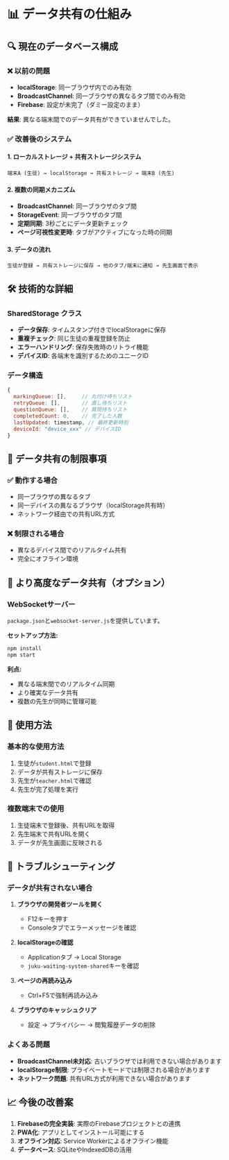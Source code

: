 # 📊 データ共有の仕組み

## 🔍 現在のデータベース構成

### ❌ 以前の問題
- **localStorage**: 同一ブラウザ内でのみ有効
- **BroadcastChannel**: 同一ブラウザの異なるタブ間でのみ有効  
- **Firebase**: 設定が未完了（ダミー設定のまま）

**結果**: 異なる端末間でのデータ共有ができていませんでした。

### ✅ 改善後のシステム

#### 1. **ローカルストレージ + 共有ストレージシステム**
```
端末A (生徒) → localStorage → 共有ストレージ → 端末B (先生)
```

#### 2. **複数の同期メカニズム**
- **BroadcastChannel**: 同一ブラウザのタブ間
- **StorageEvent**: 同一ブラウザのタブ間
- **定期同期**: 3秒ごとにデータ更新チェック
- **ページ可視性変更時**: タブがアクティブになった時の同期

#### 3. **データの流れ**
```
生徒が登録 → 共有ストレージに保存 → 他のタブ/端末に通知 → 先生画面で表示
```

## 🛠️ 技術的な詳細

### SharedStorage クラス
- **データ保存**: タイムスタンプ付きでlocalStorageに保存
- **重複チェック**: 同じ生徒の重複登録を防止
- **エラーハンドリング**: 保存失敗時のリトライ機能
- **デバイスID**: 各端末を識別するためのユニークID

### データ構造
```javascript
{
  markingQueue: [],     // 丸付け待ちリスト
  retryQueue: [],       // 直し待ちリスト  
  questionQueue: [],    // 質問待ちリスト
  completedCount: 0,    // 完了した人数
  lastUpdated: timestamp, // 最終更新時刻
  deviceId: "device_xxx" // デバイスID
}
```

## 🔄 データ共有の制限事項

### ✅ 動作する場合
- 同一ブラウザの異なるタブ
- 同一デバイスの異なるブラウザ（localStorage共有時）
- ネットワーク経由での共有URL方式

### ❌ 制限される場合
- 異なるデバイス間でのリアルタイム共有
- 完全にオフライン環境

## 🚀 より高度なデータ共有（オプション）

### WebSocketサーバー
`package.json`と`websocket-server.js`を提供しています。

**セットアップ方法:**
```bash
npm install
npm start
```

**利点:**
- 異なる端末間でのリアルタイム同期
- より確実なデータ共有
- 複数の先生が同時に管理可能

## 📱 使用方法

### 基本的な使用方法
1. 生徒が`student.html`で登録
2. データが共有ストレージに保存
3. 先生が`teacher.html`で確認
4. 先生が完了処理を実行

### 複数端末での使用
1. 生徒端末で登録後、共有URLを取得
2. 先生端末で共有URLを開く
3. データが先生画面に反映される

## 🔧 トラブルシューティング

### データが共有されない場合
1. **ブラウザの開発者ツールを開く**
   - F12キーを押す
   - Consoleタブでエラーメッセージを確認

2. **localStorageの確認**
   - Applicationタブ → Local Storage
   - `juku-waiting-system-shared`キーを確認

3. **ページの再読み込み**
   - Ctrl+F5で強制再読み込み

4. **ブラウザのキャッシュクリア**
   - 設定 → プライバシー → 閲覧履歴データの削除

### よくある問題
- **BroadcastChannel未対応**: 古いブラウザでは利用できない場合があります
- **localStorage制限**: プライベートモードでは制限される場合があります
- **ネットワーク問題**: 共有URL方式が利用できない場合があります

## 📈 今後の改善案

1. **Firebaseの完全実装**: 実際のFirebaseプロジェクトとの連携
2. **PWA化**: アプリとしてインストール可能にする
3. **オフライン対応**: Service Workerによるオフライン機能
4. **データベース**: SQLiteやIndexedDBの活用
